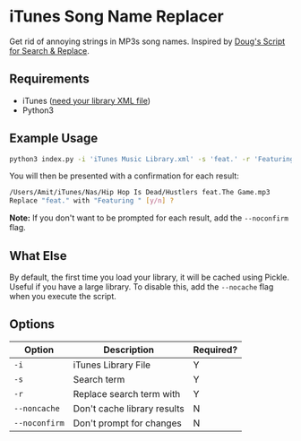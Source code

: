 # iTunes Song Name Replacer
Get rid of annoying strings in MP3s song names. Inspired by [Doug's Script for Search & Replace](https://dougscripts.com/itunes/scripts/ss.php?sp=searchreplacetagtext).

## Requirements
- iTunes ([need your library XML file](https://support.apple.com/en-us/HT201610))
- Python3

## Example Usage

```bash
python3 index.py -i 'iTunes Music Library.xml' -s 'feat.' -r 'Featuring '
```

You will then be presented with a confirmation for each result:

```bash
/Users/Amit/iTunes/Nas/Hip Hop Is Dead/Hustlers feat.The Game.mp3
Replace "feat." with "Featuring " [y/n] ?
```

**Note:** If you don't want to be prompted for each result, add the `--noconfirm` flag.

## What Else
By default, the first time you load your library, it will be cached using Pickle. Useful if you have a large library. To disable this, add the `--nocache` flag when you execute the script.

## Options
| Option        | Description                   | Required?     |
| ------------- | ----------------------------- | ------------- |
| `-i`          | iTunes Library File           | Y             |
| `-s`          | Search term                   | Y             |
| `-r`          | Replace search term with      | Y             |
| `--noncache`  | Don't cache library results   | N             |
| `--noconfirm` | Don't prompt for changes      | N             |

